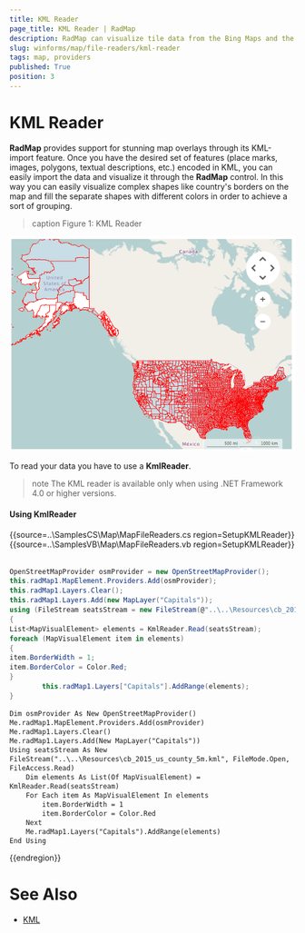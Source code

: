 ```yaml
---
title: KML Reader
page_title: KML Reader | RadMap
description: RadMap can visualize tile data from the Bing Maps and the OpenStreetMaps REST services as well as from the local file system.
slug: winforms/map/file-readers/kml-reader
tags: map, providers
published: True
position: 3 
---
```


# KML Reader

__RadMap__ provides support for stunning map overlays through its KML-import feature. Once you have the desired set of features (place marks, images, polygons, textual descriptions, etc.) encoded in KML, you can easily import the data and visualize it through the __RadMap__ control. In this way you can easily visualize complex shapes like country's borders on the map and fill the separate shapes with different colors in order to achieve a sort of grouping.

>caption Figure 1: KML Reader

![map-file-readers-kml-reader 001](images/map-file-readers-kml-reader001.png)

To read your data you have to use a __KmlReader__.

>note The KML reader is available only when using .NET Framework 4.0 or higher versions.

#### Using KmlReader

{{source=..\SamplesCS\Map\MapFileReaders.cs region=SetupKMLReader}} 
{{source=..\SamplesVB\Map\MapFileReaders.vb region=SetupKMLReader}}

````C#
        
OpenStreetMapProvider osmProvider = new OpenStreetMapProvider();
this.radMap1.MapElement.Providers.Add(osmProvider);
this.radMap1.Layers.Clear();
this.radMap1.Layers.Add(new MapLayer("Capitals"));
using (FileStream seatsStream = new FileStream(@"..\..\Resources\cb_2015_us_county_5m.kml", FileMode.Open, FileAccess.Read))
{
List<MapVisualElement> elements = KmlReader.Read(seatsStream);
foreach (MapVisualElement item in elements)
{
item.BorderWidth = 1;
item.BorderColor = Color.Red;
}
        this.radMap1.Layers["Capitals"].AddRange(elements);
}

````
````VB.NET
Dim osmProvider As New OpenStreetMapProvider()
Me.radMap1.MapElement.Providers.Add(osmProvider)
Me.radMap1.Layers.Clear()
Me.radMap1.Layers.Add(New MapLayer("Capitals"))
Using seatsStream As New FileStream("..\..\Resources\cb_2015_us_county_5m.kml", FileMode.Open, FileAccess.Read)
    Dim elements As List(Of MapVisualElement) = KmlReader.Read(seatsStream)
    For Each item As MapVisualElement In elements
        item.BorderWidth = 1
        item.BorderColor = Color.Red
    Next
    Me.radMap1.Layers("Capitals").AddRange(elements)
End Using

````

{{endregion}} 

# See Also
* [KML](https://developers.google.com/kml/documentation/?csw=1)

 

 
